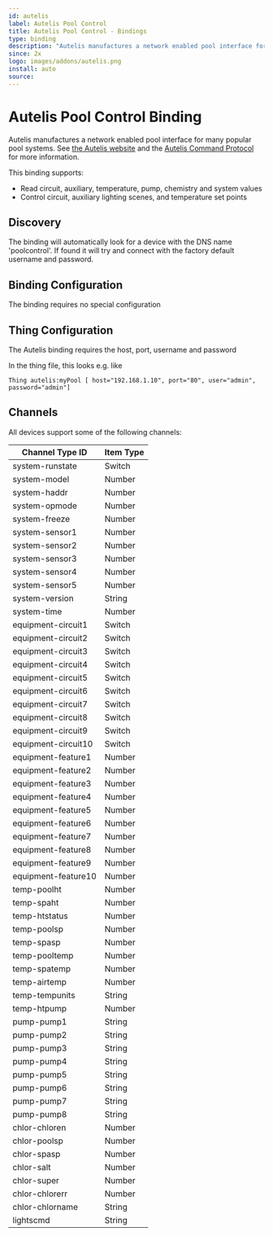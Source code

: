 ```yaml
---
id: autelis
label: Autelis Pool Control
title: Autelis Pool Control - Bindings
type: binding
description: "Autelis manufactures a network enabled pool interface for many popular pool systems."
since: 2x
logo: images/addons/autelis.png
install: auto
source: 
---
```


<!-- Attention authors: Do not edit directly. Please add your changes to the appropriate source repository -->


# Autelis Pool Control Binding

<AddonLogo/>

Autelis manufactures a network enabled pool interface for many popular pool systems.
See [the Autelis website](http://www.autelis.com) and the  [Autelis Command Protocol](http://www.autelis.com/wiki/index.php?title=Pool_Control_&lparPI&rpar_HTTP_Command_Reference) for more information.

This binding supports:

- Read circuit, auxiliary, temperature, pump, chemistry and system values  
- Control circuit, auxiliary lighting scenes, and temperature set points

## Discovery

The binding will automatically look for a device with the DNS name 'poolcontrol'.
If found it will try and connect with the factory default username and password.

## Binding Configuration

The binding requires no special configuration

## Thing Configuration

The Autelis binding requires the host, port, username and password

In the thing file, this looks e.g. like

```text
Thing autelis:myPool [ host="192.168.1.10", port="80", user="admin", password="admin"]
```

## Channels

All devices support some of the following channels:

| Channel Type ID     | Item Type |
|---------------------|-----------|
| system-runstate     | Switch    |
| system-model        | Number    |
| system-haddr        | Number    |
| system-opmode       | Number    |
| system-freeze       | Number    |
| system-sensor1      | Number    |
| system-sensor2      | Number    |
| system-sensor3      | Number    |
| system-sensor4      | Number    |
| system-sensor5      | Number    |
| system-version      | String    |
| system-time         | Number    |
| equipment-circuit1  | Switch    |
| equipment-circuit2  | Switch    |
| equipment-circuit3  | Switch    |
| equipment-circuit4  | Switch    |
| equipment-circuit5  | Switch    |
| equipment-circuit6  | Switch    |
| equipment-circuit7  | Switch    |
| equipment-circuit8  | Switch    |
| equipment-circuit9  | Switch    |
| equipment-circuit10 | Switch    |
| equipment-feature1  | Number    |
| equipment-feature2  | Number    |
| equipment-feature3  | Number    |
| equipment-feature4  | Number    |
| equipment-feature5  | Number    |
| equipment-feature6  | Number    |
| equipment-feature7  | Number    |
| equipment-feature8  | Number    |
| equipment-feature9  | Number    |
| equipment-feature10 | Number    |
| temp-poolht         | Number    |
| temp-spaht          | Number    |
| temp-htstatus       | Number    |
| temp-poolsp         | Number    |
| temp-spasp          | Number    |
| temp-pooltemp       | Number    |
| temp-spatemp        | Number    |
| temp-airtemp        | Number    |
| temp-tempunits      | String    |
| temp-htpump         | Number    |
| pump-pump1          | String    |
| pump-pump2          | String    |
| pump-pump3          | String    |
| pump-pump4          | String    |
| pump-pump5          | String    |
| pump-pump6          | String    |
| pump-pump7          | String    |
| pump-pump8          | String    |
| chlor-chloren       | Number    |
| chlor-poolsp        | Number    |
| chlor-spasp         | Number    |
| chlor-salt          | Number    |
| chlor-super         | Number    |
| chlor-chlorerr      | Number    |
| chlor-chlorname     | String    |
| lightscmd           | String    |

<DocPreviousVersions/>
<EditPageLink/>
